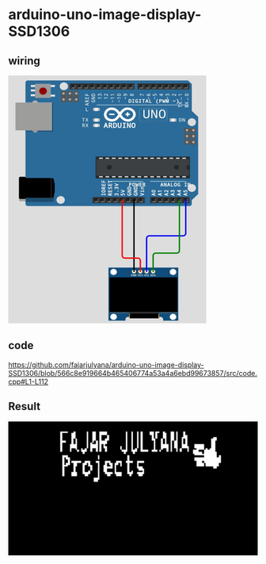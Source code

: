 # arduino-uno-image-display-SSD1306
## wiring
<img src="capture/wiring.jpg" style="width:400px; height:500px;"><br>
## code
https://github.com/fajarjulyana/arduino-uno-image-display-SSD1306/blob/566c8e919664b465406774a53a4a6ebd99673857/src/code.cpp#L1-L112
## Result
<img src="capture/result.jpg">
